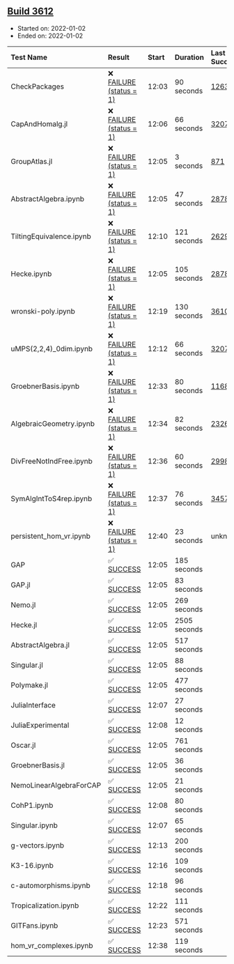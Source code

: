 ## [Build 3612](https://oscarci.mathematik.uni-kl.de/job/oscar-stable/3612/)

* Started on: 2022-01-02
* Ended on: 2022-01-02

| Test Name    | Result | Start | Duration | Last Success | First Failure |
|:-------------|:-------|:------|:---------|:-------------|:--------------|
| CheckPackages | ❌ [FAILURE (status = 1)](https://oscarci.mathematik.uni-kl.de/job/oscar-stable/3612/artifact/logs/build-3612/CheckPackages.log) | 12:03 | 90 seconds | [1263](https://oscarci.mathematik.uni-kl.de/job/oscar-stable/1263/) | [1264](https://oscarci.mathematik.uni-kl.de/job/oscar-stable/1264/) |
| CapAndHomalg.jl | ❌ [FAILURE (status = 1)](https://oscarci.mathematik.uni-kl.de/job/oscar-stable/3612/artifact/logs/build-3612/CapAndHomalg.jl.log) | 12:06 | 66 seconds | [3207](https://oscarci.mathematik.uni-kl.de/job/oscar-stable/3207/) | [3208](https://oscarci.mathematik.uni-kl.de/job/oscar-stable/3208/) |
| GroupAtlas.jl | ❌ [FAILURE (status = 1)](https://oscarci.mathematik.uni-kl.de/job/oscar-stable/3612/artifact/logs/build-3612/GroupAtlas.jl.log) | 12:05 | 3 seconds | [871](https://oscarci.mathematik.uni-kl.de/job/oscar-stable/871/) | [872](https://oscarci.mathematik.uni-kl.de/job/oscar-stable/872/) |
| AbstractAlgebra.ipynb | ❌ [FAILURE (status = 1)](https://oscarci.mathematik.uni-kl.de/job/oscar-stable/3612/artifact/logs/build-3612/AbstractAlgebra.ipynb.log) | 12:05 | 47 seconds | [2878](https://oscarci.mathematik.uni-kl.de/job/oscar-stable/2878/) | [2879](https://oscarci.mathematik.uni-kl.de/job/oscar-stable/2879/) |
| TiltingEquivalence.ipynb | ❌ [FAILURE (status = 1)](https://oscarci.mathematik.uni-kl.de/job/oscar-stable/3612/artifact/logs/build-3612/TiltingEquivalence.ipynb.log) | 12:10 | 121 seconds | [2629](https://oscarci.mathematik.uni-kl.de/job/oscar-stable/2629/) | [2630](https://oscarci.mathematik.uni-kl.de/job/oscar-stable/2630/) |
| Hecke.ipynb | ❌ [FAILURE (status = 1)](https://oscarci.mathematik.uni-kl.de/job/oscar-stable/3612/artifact/logs/build-3612/Hecke.ipynb.log) | 12:05 | 105 seconds | [2878](https://oscarci.mathematik.uni-kl.de/job/oscar-stable/2878/) | [2879](https://oscarci.mathematik.uni-kl.de/job/oscar-stable/2879/) |
| wronski-poly.ipynb | ❌ [FAILURE (status = 1)](https://oscarci.mathematik.uni-kl.de/job/oscar-stable/3612/artifact/logs/build-3612/wronski-poly.ipynb.log) | 12:19 | 130 seconds | [3610](https://oscarci.mathematik.uni-kl.de/job/oscar-stable/3610/) | [3611](https://oscarci.mathematik.uni-kl.de/job/oscar-stable/3611/) |
| uMPS(2,2,4)_0dim.ipynb | ❌ [FAILURE (status = 1)](https://oscarci.mathematik.uni-kl.de/job/oscar-stable/3612/artifact/logs/build-3612/uMPS-2-2-4-_0dim.ipynb.log) | 12:12 | 66 seconds | [3207](https://oscarci.mathematik.uni-kl.de/job/oscar-stable/3207/) | [3208](https://oscarci.mathematik.uni-kl.de/job/oscar-stable/3208/) |
| GroebnerBasis.ipynb | ❌ [FAILURE (status = 1)](https://oscarci.mathematik.uni-kl.de/job/oscar-stable/3612/artifact/logs/build-3612/GroebnerBasis.ipynb.log) | 12:33 | 80 seconds | [1168](https://oscarci.mathematik.uni-kl.de/job/oscar-stable/1168/) | [1169](https://oscarci.mathematik.uni-kl.de/job/oscar-stable/1169/) |
| AlgebraicGeometry.ipynb | ❌ [FAILURE (status = 1)](https://oscarci.mathematik.uni-kl.de/job/oscar-stable/3612/artifact/logs/build-3612/AlgebraicGeometry.ipynb.log) | 12:34 | 82 seconds | [2326](https://oscarci.mathematik.uni-kl.de/job/oscar-stable/2326/) | [2327](https://oscarci.mathematik.uni-kl.de/job/oscar-stable/2327/) |
| DivFreeNotIndFree.ipynb | ❌ [FAILURE (status = 1)](https://oscarci.mathematik.uni-kl.de/job/oscar-stable/3612/artifact/logs/build-3612/DivFreeNotIndFree.ipynb.log) | 12:36 | 60 seconds | [2998](https://oscarci.mathematik.uni-kl.de/job/oscar-stable/2998/) | [2999](https://oscarci.mathematik.uni-kl.de/job/oscar-stable/2999/) |
| SymAlgIntToS4rep.ipynb | ❌ [FAILURE (status = 1)](https://oscarci.mathematik.uni-kl.de/job/oscar-stable/3612/artifact/logs/build-3612/SymAlgIntToS4rep.ipynb.log) | 12:37 | 76 seconds | [3457](https://oscarci.mathematik.uni-kl.de/job/oscar-stable/3457/) | [3458](https://oscarci.mathematik.uni-kl.de/job/oscar-stable/3458/) |
| persistent_hom_vr.ipynb | ❌ [FAILURE (status = 1)](https://oscarci.mathematik.uni-kl.de/job/oscar-stable/3612/artifact/logs/build-3612/persistent_hom_vr.ipynb.log) | 12:40 | 23 seconds | unknown | unknown |
| GAP | ✅ [SUCCESS](https://oscarci.mathematik.uni-kl.de/job/oscar-stable/3612/artifact/logs/build-3612/GAP.log) | 12:05 | 185 seconds |  |  |
| GAP.jl | ✅ [SUCCESS](https://oscarci.mathematik.uni-kl.de/job/oscar-stable/3612/artifact/logs/build-3612/GAP.jl.log) | 12:05 | 83 seconds |  |  |
| Nemo.jl | ✅ [SUCCESS](https://oscarci.mathematik.uni-kl.de/job/oscar-stable/3612/artifact/logs/build-3612/Nemo.jl.log) | 12:05 | 269 seconds |  |  |
| Hecke.jl | ✅ [SUCCESS](https://oscarci.mathematik.uni-kl.de/job/oscar-stable/3612/artifact/logs/build-3612/Hecke.jl.log) | 12:05 | 2505 seconds |  |  |
| AbstractAlgebra.jl | ✅ [SUCCESS](https://oscarci.mathematik.uni-kl.de/job/oscar-stable/3612/artifact/logs/build-3612/AbstractAlgebra.jl.log) | 12:05 | 517 seconds |  |  |
| Singular.jl | ✅ [SUCCESS](https://oscarci.mathematik.uni-kl.de/job/oscar-stable/3612/artifact/logs/build-3612/Singular.jl.log) | 12:05 | 88 seconds |  |  |
| Polymake.jl | ✅ [SUCCESS](https://oscarci.mathematik.uni-kl.de/job/oscar-stable/3612/artifact/logs/build-3612/Polymake.jl.log) | 12:05 | 477 seconds |  |  |
| JuliaInterface | ✅ [SUCCESS](https://oscarci.mathematik.uni-kl.de/job/oscar-stable/3612/artifact/logs/build-3612/JuliaInterface.log) | 12:07 | 27 seconds |  |  |
| JuliaExperimental | ✅ [SUCCESS](https://oscarci.mathematik.uni-kl.de/job/oscar-stable/3612/artifact/logs/build-3612/JuliaExperimental.log) | 12:08 | 12 seconds |  |  |
| Oscar.jl | ✅ [SUCCESS](https://oscarci.mathematik.uni-kl.de/job/oscar-stable/3612/artifact/logs/build-3612/Oscar.jl.log) | 12:05 | 761 seconds |  |  |
| GroebnerBasis.jl | ✅ [SUCCESS](https://oscarci.mathematik.uni-kl.de/job/oscar-stable/3612/artifact/logs/build-3612/GroebnerBasis.jl.log) | 12:05 | 36 seconds |  |  |
| NemoLinearAlgebraForCAP | ✅ [SUCCESS](https://oscarci.mathematik.uni-kl.de/job/oscar-stable/3612/artifact/logs/build-3612/NemoLinearAlgebraForCAP.log) | 12:05 | 21 seconds |  |  |
| CohP1.ipynb | ✅ [SUCCESS](https://oscarci.mathematik.uni-kl.de/job/oscar-stable/3612/artifact/logs/build-3612/CohP1.ipynb.log) | 12:08 | 80 seconds |  |  |
| Singular.ipynb | ✅ [SUCCESS](https://oscarci.mathematik.uni-kl.de/job/oscar-stable/3612/artifact/logs/build-3612/Singular.ipynb.log) | 12:07 | 65 seconds |  |  |
| g-vectors.ipynb | ✅ [SUCCESS](https://oscarci.mathematik.uni-kl.de/job/oscar-stable/3612/artifact/logs/build-3612/g-vectors.ipynb.log) | 12:13 | 200 seconds |  |  |
| K3-16.ipynb | ✅ [SUCCESS](https://oscarci.mathematik.uni-kl.de/job/oscar-stable/3612/artifact/logs/build-3612/K3-16.ipynb.log) | 12:16 | 109 seconds |  |  |
| c-automorphisms.ipynb | ✅ [SUCCESS](https://oscarci.mathematik.uni-kl.de/job/oscar-stable/3612/artifact/logs/build-3612/c-automorphisms.ipynb.log) | 12:18 | 96 seconds |  |  |
| Tropicalization.ipynb | ✅ [SUCCESS](https://oscarci.mathematik.uni-kl.de/job/oscar-stable/3612/artifact/logs/build-3612/Tropicalization.ipynb.log) | 12:22 | 111 seconds |  |  |
| GITFans.ipynb | ✅ [SUCCESS](https://oscarci.mathematik.uni-kl.de/job/oscar-stable/3612/artifact/logs/build-3612/GITFans.ipynb.log) | 12:23 | 571 seconds |  |  |
| hom_vr_complexes.ipynb | ✅ [SUCCESS](https://oscarci.mathematik.uni-kl.de/job/oscar-stable/3612/artifact/logs/build-3612/hom_vr_complexes.ipynb.log) | 12:38 | 119 seconds |  |  |
